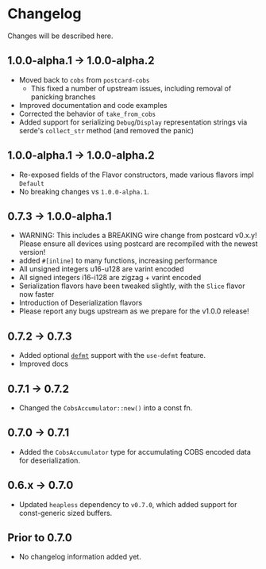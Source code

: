 # Changelog

Changes will be described here.

## 1.0.0-alpha.1 -> 1.0.0-alpha.2

* Moved back to `cobs` from `postcard-cobs`
    * This fixed a number of upstream issues, including removal of panicking branches
* Improved documentation and code examples
* Corrected the behavior of `take_from_cobs`
* Added support for serializing `Debug`/`Display` representation strings via serde's `collect_str` method (and removed the panic)

## 1.0.0-alpha.1 -> 1.0.0-alpha.2

* Re-exposed fields of the Flavor constructors, made various flavors impl `Default`
* No breaking changes vs `1.0.0-alpha.1`.

## 0.7.3 -> 1.0.0-alpha.1

* WARNING: This includes a BREAKING wire change from postcard v0.x.y! Please ensure
    all devices using postcard are recompiled with the newest version!
* added `#[inline]` to many functions, increasing performance
* All unsigned integers u16-u128 are varint encoded
* All signed integers i16-i128 are zigzag + varint encoded
* Serialization flavors have been tweaked slightly, with the `Slice` flavor now faster
* Introduction of Deserialization flavors
* Please report any bugs upstream as we prepare for the v1.0.0 release!

## 0.7.2 -> 0.7.3

* Added optional [`defmt`](https://crates.io/crates/defmt) support with the `use-defmt` feature.
* Improved docs

## 0.7.1 -> 0.7.2

* Changed the `CobsAccumulator::new()` into a const fn.

## 0.7.0 -> 0.7.1

* Added the `CobsAccumulator` type for accumulating COBS encoded data for deserialization.

## 0.6.x -> 0.7.0

* Updated `heapless` dependency to `v0.7.0`, which added support for const-generic sized buffers.

## Prior to 0.7.0

* No changelog information added yet.
